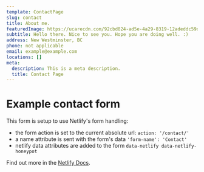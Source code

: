 ```yaml
---
template: ContactPage
slug: contact
title: About me.
featuredImage: https://ucarecdn.com/92cbd824-ad5e-4a29-8319-12adeddc59d9/-/preview/-/enhance/51/
subtitle: Hello there. Nice to see you. Hope you are doing well. :)
address: New Westminster, BC
phone: not applicable
email: example@example.com
locations: []
meta:
  description: This is a meta description.
  title: Contact Page
---
```

# Example contact form

This form is setup to use Netlify's form handling:

* the form action is set to the current absolute url: `action: '/contact/'`
* a name attribute is sent with the form's data `'form-name': 'Contact'`
* netlify data attributes are added to the form `data-netlify data-netlify-honeypot`

Find out more in the [Netlify Docs](https://www.netlify.com/docs/form-handling/).